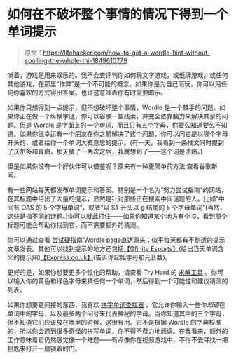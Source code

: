 # 如何在不破坏整个事情的情况下得到一个单词提示

> 原文：<https://lifehacker.com/how-to-get-a-wordle-hint-without-spoiling-the-whole-thi-1849610779>

听着，游戏是用来娱乐的。我不会去评判你如何玩文字游戏，或纸牌游戏，或任何其他游戏，在那里“作弊”是一个不可能的概念。如果你是为自己而玩，你可以用任何你喜欢的方式得出答案。也许这意味着你有时需要暗示。



如果你只想得到一点提示，但不想破坏整个事情，Wordle 是一个棘手的问题。如果你正在做一个纵横字谜，你可以谷歌一些线索，并完全依靠脑力来解决其余的问题。但是 Wordle 是字面上的*一个单词*，而且只有五个字母，你要么知道要么不知道。如果你很幸运有一个朋友在你之前解决了这个问题，你可以问它是以哪个字母开头的，或者给你一个单词大概意思的提示。(有一天，我看到一条推文同时提到了沃尔多和胃病，那天猜了一两次之后，我就想到了——这个词是溃疡。)

但是如果你没有一个好伙伴可以借鉴呢？原来有一种更简单的方法:查看谷歌新闻。

有一些网站每天都发布单词提示和答案。特别是一个名为“努力尝试指南”的网站，在其标题中给出了大量的提示，显然是针对那些正在搜索中间谜题的人。比如“中间有 OAS 的 5 个字母单词”，或者“以 ST 开头以 g 结尾的 5 个字母单词”(当然，这些是指不同的谜题。)你可以就此打住——如果你知道某个地方有个 G，看到那个标题可能会帮助你找到它，而不需要额外的猜测。

您可以通过查看 [尝试硬指南‘Wordle page](https://tryhardguides.com/tag/wordle/)直达源头；似乎每天都有不剧透的提示文章发表。其他可以找到提示的地方还包括[【Gfinity Esports】](https://www.gfinityesports.com/)(给出当天单词含义的提示)和[【Express.co.uk】](https://www.express.co.uk/entertainment/gaming/1677058/Wordle-470-hints-Struggling-today-Clues-help-solve-October-2-answer)(告诉你起始字母和元音数)。

更好的是，如果你想要更多个性化的帮助，请查看 Try Hard 的 [求解工具](https://tryhardguides.com/wordle-solver/) 。你可以输入你的黄色和绿色字母来猜任何一个单词，然后得到一个可能性和建议猜测的列表。

如果你想要更间接的东西，我喜欢 [拼字单词查找器](https://scrabblewordfinder.org/) ，它允许你输入一些你*知道*在单词中的字母，以及最多两个问号来代表神秘的字母。当你知道其中的三个字母，但不知道它们应该放在哪里的时候，这很有用。它不是根据 Wordle 的字典校准的，所以你会遇到很多奇怪的拼写单词，你不得不费力地阅读。在我看来，额外的工作意味着它仍然感觉像一个难题——有点像你在视频游戏中，不得不去寻找一把钥匙来打开一扇锁着的门。